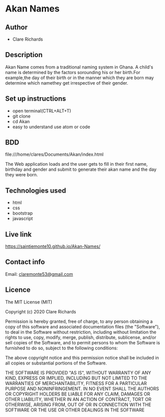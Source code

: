 # Akan Names

## Author
* Clare Richards

## Description

Akan Name comes from a traditional naming system in Ghana. A child's name is determined by the factors sorounding his or     her birth.For example,the day of their birth or in the manner which they are born may determine which namethey get           irrespective of their gender.

## Set up instructions

* open terminal(CTRL+ALT+T)
* git clone
* cd Akan
* easy to understand use atom or code

## BDD
file:///home/clares/Documents/Akan/index.html

The Web application loads and the user gets to fill in their first name, birthday and gender and submit to generate their akan name and the day they were born.

## Technologies used

* html
* css
* bootstrap
* javascript

## Live link
https://saintiemonte10.github.io/Akan-Names/


## Contact info
Email: claremonte53@gmail.com      

## Licence
The MIT License (MIT)

Copyright (c) 2020 Clare Richards

Permission is hereby granted, free of charge, to any person obtaining a copy of this software and associated documentation files (the "Software"), to deal in the Software without restriction, including without limitation the rights to use, copy, modify, merge, publish, distribute, sublicense, and/or sell copies of the Software, and to permit persons to whom the Software is furnished to do so, subject to the following conditions:

The above copyright notice and this permission notice shall be included in all copies or substantial portions of the Software.

THE SOFTWARE IS PROVIDED "AS IS", WITHOUT WARRANTY OF ANY KIND, EXPRESS OR IMPLIED, INCLUDING BUT NOT LIMITED TO THE WARRANTIES OF MERCHANTABILITY, FITNESS FOR A PARTICULAR PURPOSE AND NONINFRINGEMENT. IN NO EVENT SHALL THE AUTHORS OR COPYRIGHT HOLDERS BE LIABLE FOR ANY CLAIM, DAMAGES OR OTHER LIABILITY, WHETHER IN AN ACTION OF CONTRACT, TORT OR OTHERWISE, ARISING FROM, OUT OF OR IN CONNECTION WITH THE SOFTWARE OR THE USE OR OTHER DEALINGS IN THE SOFTWARE

